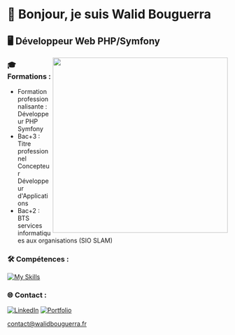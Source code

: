 # 👋 Bonjour, je suis Walid Bouguerra

## 🖥 Développeur Web PHP/Symfony

<img align="right" width="400" src="https://user-images.githubusercontent.com/74038190/212749447-bfb7e725-6987-49d9-ae85-2015e3e7cc41.gif"> 

### 🎓 Formations :
- Formation professionnalisante : Développeur PHP Symfony
- Bac+3 : Titre professionnel Concepteur Développeur d'Applications  
- Bac+2 : BTS services informatiques aux organisations (SIO SLAM)

### 🛠 Compétences : 
[![My Skills](https://skillicons.dev/icons?i=html,css,js,mysql,php,symfony&theme=light)](https://skillicons.dev)

### 🌐 Contact :
[![LinkedIn](https://img.shields.io/badge/LinkedIn-%230077B5.svg?logo=linkedin&logoColor=white)](https://www.linkedin.com/in/walid-bouguerra/) [![Portfolio](https://img.shields.io/badge/Portfolio-grey?logo=googlechrome&logoColor=white)](https://walidbouguerra.fr)   

contact@walidbouguerra.fr


